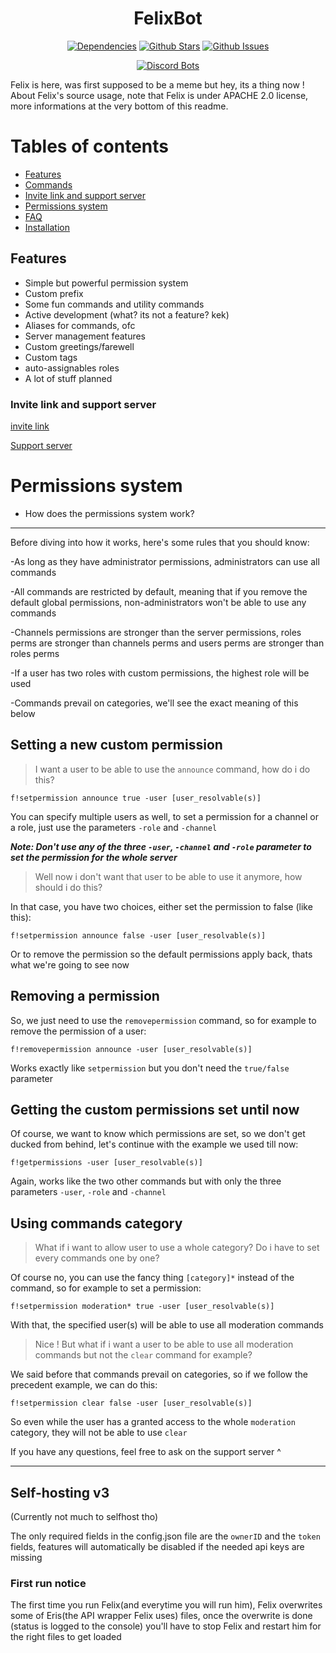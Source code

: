 <h1 align="center"> FelixBot </h1>
  <p align="center">
    <a href="https://david-dm.org/ParadoxalCorp/FelixBot" target="_blank"><img src="https://david-dm.org/ParadoxalCorp/FelixBot/status.svg" alt="Dependencies"></a>
    <a href="https://github.com/ParadoxalCorp/FelixBot/blob/master" target="_blank"><img src="https://img.shields.io/github/stars/ParadoxalCorp/FelixBot.svg?style=social&label=Star" alt="Github Stars"></a>
    <a href="https://github.com/ParadoxalCorp/FelixBot/issues" target="_blank"><img src="https://img.shields.io/github/issues/ParadoxalCorp/FelixBot.svg" alt="Github Issues"></a>
  </p>
  <p align="center">
  <a href="https://discordbots.org/bot/327144735359762432?utm_source=widget">
  <img src="https://discordbots.org/api/widget/327144735359762432.png" alt="Discord Bots" />
</a>
</p>

Felix is here, was first supposed to be a meme but hey, its a thing now ! 
About Felix's source usage, note that Felix is under APACHE 2.0 license, more informations at the very bottom of this readme.
# Tables of contents
* [Features](https://github.com/ParadoxOrigins/FelixBot/blob/master/README.md#features)
* [Commands](https://github.com/ParadoxOrigins/FelixBot/wiki/Generic)
* [Invite link and support server](https://github.com/ParadoxOrigins/FelixBot/blob/master/README.md#invite-link-and-support-server)
* [Permissions system](https://github.com/ParadoxalCorp/FelixBot/blob/master/README.md#permissions-system)
* [FAQ](https://github.com/ParadoxOrigins/FelixBot/wiki/FAQ)
* [Installation](https://github.com/ParadoxOrigins/FelixBot/wiki/Linux)
## Features
* Simple but powerful permission system
* Custom prefix
* Some fun commands and utility commands
* Active development (what? its not a feature? kek)
* Aliases for commands, ofc
* Server management features
* Custom greetings/farewell
* Custom tags
* auto-assignables roles
* A lot of stuff planned
### Invite link and support server
[invite link](https://discordapp.com/oauth2/authorize?&client_id=327144735359762432&scope=bot&permissions=2146950271)

[Support server](https://discord.gg/Ud49hQJ)
# Permissions system
* How does the permissions system work?
----
Before diving into how it works, here's some rules that you should know:

-As long as they have administrator permissions, administrators can use all commands

-All commands are restricted by default, meaning that if you remove the default global permissions, non-administrators won't be able to use any commands

-Channels permissions are stronger than the server permissions, roles perms are stronger than channels perms and users perms are stronger than roles perms

-If a user has two roles with custom permissions, the highest role will be used

-Commands prevail on categories, we'll see the exact meaning of this below

## Setting a new custom permission
> I want a user to be able to use the `announce` command, how do i do this?

`f!setpermission announce true -user [user_resolvable(s)]`

You can specify multiple users as well,  to set a permission for a channel or a role, just use the parameters `-role` and `-channel`

***Note: Don't use any of the three `-user`, `-channel` and `-role` parameter to set the permission for the whole server***
> Well now i don't want that user to be able to use it anymore, how should i do this?

In that case, you have two choices, either set the permission to false (like this):

`f!setpermission announce false -user [user_resolvable(s)]`

Or to remove the permission so the default permissions apply back, thats what we're going to see now
## Removing a permission
So, we just need to use the `removepermission` command, so for example to remove the permission of a user:

`f!removepermission announce -user [user_resolvable(s)]`

Works exactly like `setpermission` but you don't need the `true/false` parameter

## Getting the custom permissions set until now
Of course, we want to know which permissions are set, so we don't get ducked from behind, let's continue with the example we used till now:

`f!getpermissions -user [user_resolvable(s)]`

Again, works like the two other commands but with only the three parameters `-user`, `-role` and `-channel`

## Using commands category
> What if i want to allow user to use a whole category? Do i have to set every commands one by one?

Of course no, you can use the fancy thing `[category]*` instead of the command, so for example to set a permission:

`f!setpermission moderation* true -user [user_resolvable(s)]`

With that, the specified user(s) will be able to use all moderation commands

> Nice ! But what if i want a user to be able to use all moderation commands but not the `clear` command for example?

We said before that commands prevail on categories, so if we follow the precedent example, we can do this:

`f!setpermission clear false -user [user_resolvable(s)]` 

So even while the user has a granted access to the whole `moderation` category, they will not be able to use `clear`

If you have any questions, feel free to ask on the support server ^

----

## Self-hosting v3
(Currently not much to selfhost tho)

The only required fields in the config.json file are the `ownerID` and the `token` fields, features will automatically be disabled if the needed api keys are missing

### First run notice
The first time you run Felix(and everytime you will run him), Felix overwrites some of Eris(the API wrapper Felix uses) files, once the overwrite is done (status is logged to the console) you'll have to stop Felix and restart him for the right files to get loaded

